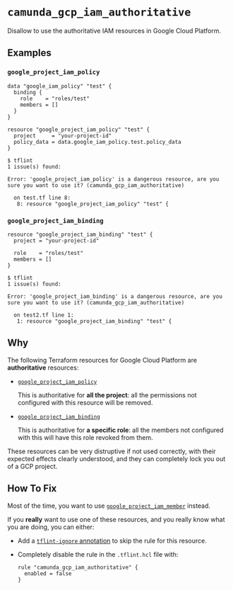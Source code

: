 # `camunda_gcp_iam_authoritative`

Disallow to use the authoritative IAM resources in Google Cloud Platform.


## Examples

### `google_project_iam_policy`

```hcl
data "google_iam_policy" "test" {
  binding {
    role    = "roles/test"
    members = []
  }
}

resource "google_project_iam_policy" "test" {
  project     = "your-project-id"
  policy_data = data.google_iam_policy.test.policy_data
}
```

```
$ tflint
1 issue(s) found:

Error: 'google_project_iam_policy' is a dangerous resource, are you sure you want to use it? (camunda_gcp_iam_authoritative)

  on test.tf line 8:
   8: resource "google_project_iam_policy" "test" {
```


### `google_project_iam_binding`

```hcl
resource "google_project_iam_binding" "test" {
  project = "your-project-id"

  role    = "roles/test"
  members = []
}
```

```
$ tflint
1 issue(s) found:

Error: 'google_project_iam_binding' is a dangerous resource, are you sure you want to use it? (camunda_gcp_iam_authoritative)

  on test2.tf line 1:
   1: resource "google_project_iam_binding" "test" {
```


## Why

The following Terraform resources for Google Cloud Platform are
**authoritative** resources:

* [`google_project_iam_policy`](https://registry.terraform.io/providers/hashicorp/google/latest/docs/resources/google_project_iam)

  This is authoritative for **all the project**: all the permissions not
  configured with this resource will be removed.
* [`google_project_iam_binding`](https://registry.terraform.io/providers/hashicorp/google/latest/docs/resources/google_project_iam)

  This is authoritative for **a specific role**: all the members not configured
  with this will have this role revoked from them.

These resources can be very distruptive if not used correctly, with their
expected effects clearly understood, and they can completely lock you out of a GCP project.


## How To Fix

Most of the time, you want to use
[`google_project_iam_member`](https://registry.terraform.io/providers/hashicorp/google/latest/docs/resources/google_project_iam#google_project_iam_member) instead.

If you **really** want to use one of these resources, and you really know what
you are doing, you can either:

* Add a [`tflint-ignore` annotation](https://github.com/terraform-linters/tflint/blob/master/docs/user-guide/annotations.md)
  to skip the rule for this resource.
* Completely disable the rule in the `.tflint.hcl` file with:

  ```hcl
  rule "camunda_gcp_iam_authoritative" {
    enabled = false
  }
  ```
